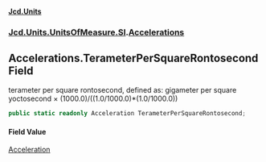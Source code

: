 #### [Jcd.Units](index.md 'index')
### [Jcd.Units.UnitsOfMeasure.SI](Jcd.Units.UnitsOfMeasure.SI.md 'Jcd.Units.UnitsOfMeasure.SI').[Accelerations](Accelerations.md 'Jcd.Units.UnitsOfMeasure.SI.Accelerations')

## Accelerations.TerameterPerSquareRontosecond Field

terameter per square rontosecond, defined as: gigameter per square yoctosecond × (1000.0)/((1.0/1000.0)*(1.0/1000.0))

```csharp
public static readonly Acceleration TerameterPerSquareRontosecond;
```

#### Field Value
[Acceleration](Acceleration.md 'Jcd.Units.UnitTypes.Acceleration')